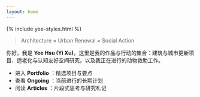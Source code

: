 ```yaml
---
layout: home
---
```

{% include yee-styles.html %}

> Architecture × Urban Renewal × Social Action

你好，我是 **Yee Hsu (Yi Xu)**。这里是我的作品与行动的集合：建筑与城市更新项目、适老化与认知友好空间研究，以及我正在进行的动物救助工作。

- 进入 **Portfolio** ：精选项目与要点  
- 查看 **Ongoing** ：当前进行的长期计划  
- 阅读 **Articles** ：片段式思考与研究札记
